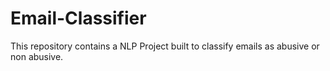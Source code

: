 # Email-Classifier
This repository contains a NLP Project built to classify emails as abusive or non abusive. 
